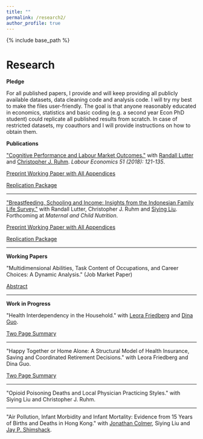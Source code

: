 ```yaml
---
title: ""
permalink: /research2/
author_profile: true
---
```


{% include base_path %}

Research
===
**Pledge**

For all published papers, I provide and will keep providing all publicly available datasets, data cleaning code and analysis code. I will try my best to make the files user-friendly. The goal is that anyone reasonably educated in economics, statistics and basic coding (e.g. a second year Econ PhD student) could replicate all published results from scratch. In case of restricted datasets, my coauthors and I will provide instructions on how to obtain them.

**Publications**

["Cognitive Performance and Labour Market Outcomes."](https://www.sciencedirect.com/science/article/pii/S0927537117303329)
with [Randall Lutter](https://batten.virginia.edu/school/people/randall-lutter) and [Christopher J. Ruhm](https://batten.virginia.edu/school/people/christopher-j-ruhm). *Labour Economics 51 (2018): 121-135*.

[Preprint Working Paper with All Appendices](https://www.dropbox.com/s/0599h9ykeoduivt/Cognitive%20Performance%20%26%20Labor%20Mkt%20Outcomes%20IZA_fin.pdf?dl=0)

[Replication Package](https://www.dropbox.com/sh/xff0m2polmqj7zh/AADgm3bYupjePWHuvW9XhtQIa?dl=0)

---

["Breastfeeding, Schooling and Income: Insights from the Indonesian Family Life Survey."](https://onlinelibrary.wiley.com/doi/abs/10.1111/mcn.12651)
with Randall Lutter, Christopher J. Ruhm and [Siying Liu](https://siyingl.github.io/). Forthcoming at *Maternal and Child Nutrition*.

[Preprint Working Paper with All Appendices](https://www.dropbox.com/s/vobvg4k5l4gr7bg/BF_Indonesia_Fin.pdf?dl=0)

[Replication Package](https://www.dropbox.com/sh/v8fkgrjwvfdaoxa/AAAwFO3CCGAygl7tEIVpsfVDa?dl=0)

---

**Working Papers**

"Multidimensional Abilities, Task Content of Occupations, and Career Choices: A Dynamic Analysis." (Job Market Paper)

[Abstract](https://www.dropbox.com/s/stekgodko3kxbbx/abstract.pdf?dl=0)

---

**Work in Progress**

"Health Interdependency in the Household." with [Leora Friedberg](http://economics.virginia.edu/people/profile/lfriedberg) and [Dina Guo](https://dinaguo.weebly.com/).

[Two Page Summary](https://www.dropbox.com/s/tfmpv0rffm4i25e/Abstract%201_Health%20Interdependency%20in%20the%20Household.pdf?dl=0)

---

"Happy Together or Home Alone: A Structural Model of Health Insurance, Saving and Coordinated Retirement Decisions." with Leora Friedberg and Dina Guo.

[Two Page Summary](https://www.dropbox.com/s/rr3dl8ykk72wqlo/Abstract%202_Friedberg_Guo_Lin.pdf?dl=0)

---

"Opioid Poisoning Deaths and Local Physician Practicing Styles." 
with Siying Liu and Christopher J. Ruhm.

---

"Air Pollution, Infant Morbidity and Infant Mortality: Evidence from 15 Years of Births and Deaths in Hong Kong."
with [Jonathan Colmer](http://economics.virginia.edu/people/profile/jmc4qg), Siying Liu and [Jay P. Shimshack](https://batten.virginia.edu/school/people/jay-shimshack).
